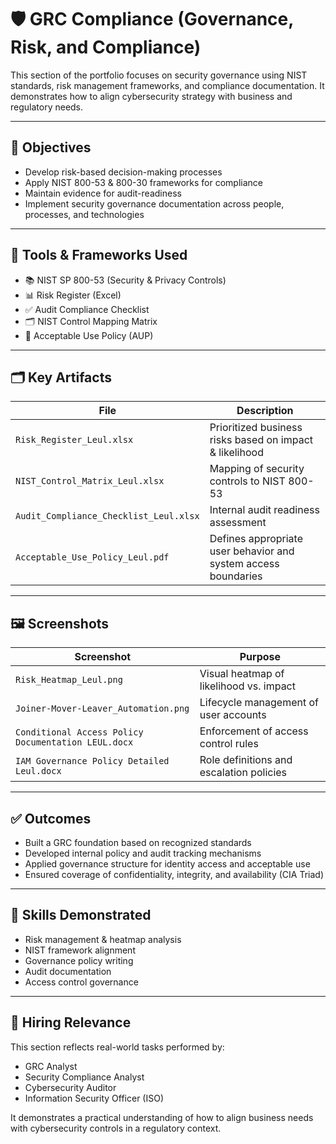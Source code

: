 # 🛡️ GRC Compliance (Governance, Risk, and Compliance)

This section of the portfolio focuses on security governance using NIST standards, risk management frameworks, and compliance documentation. It demonstrates how to align cybersecurity strategy with business and regulatory needs.

---

## 📌 Objectives

- Develop risk-based decision-making processes
- Apply NIST 800-53 & 800-30 frameworks for compliance
- Maintain evidence for audit-readiness
- Implement security governance documentation across people, processes, and technologies

---

## 🧰 Tools & Frameworks Used

- 📚 NIST SP 800-53 (Security & Privacy Controls)
- 📊 Risk Register (Excel)
- ✅ Audit Compliance Checklist
- 🗂️ NIST Control Mapping Matrix
- 📄 Acceptable Use Policy (AUP)

---

## 🗂️ Key Artifacts

| File | Description |
|------|-------------|
| `Risk_Register_Leul.xlsx` | Prioritized business risks based on impact & likelihood |
| `NIST_Control_Matrix_Leul.xlsx` | Mapping of security controls to NIST 800-53 |
| `Audit_Compliance_Checklist_Leul.xlsx` | Internal audit readiness assessment |
| `Acceptable_Use_Policy_Leul.pdf` | Defines appropriate user behavior and system access boundaries |

---

## 🖼️ Screenshots

| Screenshot | Purpose |
|------------|---------|
| `Risk_Heatmap_Leul.png` | Visual heatmap of likelihood vs. impact |
| `Joiner-Mover-Leaver_Automation.png` | Lifecycle management of user accounts |
| `Conditional Access Policy Documentation LEUL.docx` | Enforcement of access control rules |
| `IAM Governance Policy Detailed Leul.docx` | Role definitions and escalation policies |

---

## ✅ Outcomes

- Built a GRC foundation based on recognized standards
- Developed internal policy and audit tracking mechanisms
- Applied governance structure for identity access and acceptable use
- Ensured coverage of confidentiality, integrity, and availability (CIA Triad)

---

## 🧠 Skills Demonstrated

- Risk management & heatmap analysis
- NIST framework alignment
- Governance policy writing
- Audit documentation
- Access control governance

---

## 👔 Hiring Relevance

This section reflects real-world tasks performed by:

- GRC Analyst
- Security Compliance Analyst
- Cybersecurity Auditor
- Information Security Officer (ISO)

It demonstrates a practical understanding of how to align business needs with cybersecurity controls in a regulatory context.

